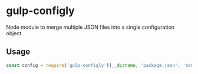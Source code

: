 # gulp-configly

Node module to merge multiple JSON files into a single configuration object.

## Usage

```javascript
const config = require('gulp-configly')(__dirname, 'package.json', 'someother.json')
```

